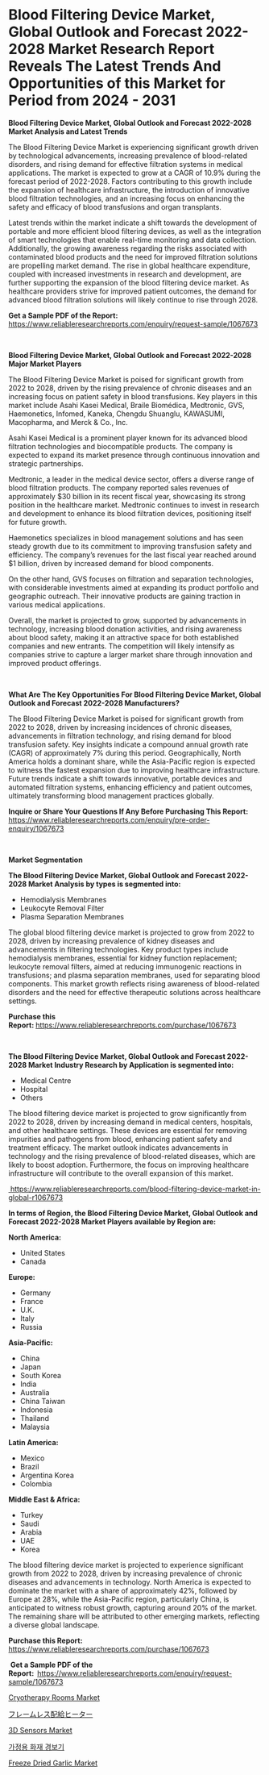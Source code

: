 <p><h1>Blood Filtering Device Market, Global Outlook and Forecast 2022-2028 Market Research Report Reveals The Latest Trends And Opportunities of this Market for Period from 2024 - 2031</h1></p><p><strong>Blood Filtering Device Market, Global Outlook and Forecast 2022-2028 Market Analysis and Latest Trends</strong></p>
<p><p>The Blood Filtering Device Market is experiencing significant growth driven by technological advancements, increasing prevalence of blood-related disorders, and rising demand for effective filtration systems in medical applications. The market is expected to grow at a CAGR of 10.9% during the forecast period of 2022-2028. Factors contributing to this growth include the expansion of healthcare infrastructure, the introduction of innovative blood filtration technologies, and an increasing focus on enhancing the safety and efficacy of blood transfusions and organ transplants.</p><p>Latest trends within the market indicate a shift towards the development of portable and more efficient blood filtering devices, as well as the integration of smart technologies that enable real-time monitoring and data collection. Additionally, the growing awareness regarding the risks associated with contaminated blood products and the need for improved filtration solutions are propelling market demand. The rise in global healthcare expenditure, coupled with increased investments in research and development, are further supporting the expansion of the blood filtering device market. As healthcare providers strive for improved patient outcomes, the demand for advanced blood filtration solutions will likely continue to rise through 2028.</p></p>
<p><strong>Get a Sample PDF of the Report:&nbsp;</strong> <a href="https://www.reliableresearchreports.com/enquiry/request-sample/1067673">https://www.reliableresearchreports.com/enquiry/request-sample/1067673</a></p>
<p>&nbsp;</p>
<p><strong>Blood Filtering Device Market, Global Outlook and Forecast 2022-2028 Major Market Players</strong></p>
<p><p>The Blood Filtering Device Market is poised for significant growth from 2022 to 2028, driven by the rising prevalence of chronic diseases and an increasing focus on patient safety in blood transfusions. Key players in this market include Asahi Kasei Medical, Braile Biomédica, Medtronic, GVS, Haemonetics, Infomed, Kaneka, Chengdu Shuanglu, KAWASUMI, Macopharma, and Merck & Co., Inc.</p><p>Asahi Kasei Medical is a prominent player known for its advanced blood filtration technologies and biocompatible products. The company is expected to expand its market presence through continuous innovation and strategic partnerships.</p><p>Medtronic, a leader in the medical device sector, offers a diverse range of blood filtration products. The company reported sales revenues of approximately $30 billion in its recent fiscal year, showcasing its strong position in the healthcare market. Medtronic continues to invest in research and development to enhance its blood filtration devices, positioning itself for future growth.</p><p>Haemonetics specializes in blood management solutions and has seen steady growth due to its commitment to improving transfusion safety and efficiency. The company’s revenues for the last fiscal year reached around $1 billion, driven by increased demand for blood components.</p><p>On the other hand, GVS focuses on filtration and separation technologies, with considerable investments aimed at expanding its product portfolio and geographic outreach. Their innovative products are gaining traction in various medical applications.</p><p>Overall, the market is projected to grow, supported by advancements in technology, increasing blood donation activities, and rising awareness about blood safety, making it an attractive space for both established companies and new entrants. The competition will likely intensify as companies strive to capture a larger market share through innovation and improved product offerings.</p></p>
<p>&nbsp;</p>
<p><strong>What Are The Key Opportunities For Blood Filtering Device Market, Global Outlook and Forecast 2022-2028 Manufacturers?</strong></p>
<p><p>The Blood Filtering Device Market is poised for significant growth from 2022 to 2028, driven by increasing incidences of chronic diseases, advancements in filtration technology, and rising demand for blood transfusion safety. Key insights indicate a compound annual growth rate (CAGR) of approximately 7% during this period. Geographically, North America holds a dominant share, while the Asia-Pacific region is expected to witness the fastest expansion due to improving healthcare infrastructure. Future trends indicate a shift towards innovative, portable devices and automated filtration systems, enhancing efficiency and patient outcomes, ultimately transforming blood management practices globally.</p></p>
<p><strong>Inquire or Share Your Questions If Any Before Purchasing This Report:</strong> <a href="https://www.reliableresearchreports.com/enquiry/pre-order-enquiry/1067673">https://www.reliableresearchreports.com/enquiry/pre-order-enquiry/1067673</a></p>
<p>&nbsp;</p>
<p><strong>Market Segmentation</strong></p>
<p><strong>The Blood Filtering Device Market, Global Outlook and Forecast 2022-2028 Market Analysis by types is segmented into:</strong></p>
<p><ul><li>Hemodialysis Membranes</li><li>Leukocyte Removal Filter</li><li>Plasma Separation Membranes</li></ul></p>
<p><p>The global blood filtering device market is projected to grow from 2022 to 2028, driven by increasing prevalence of kidney diseases and advancements in filtering technologies. Key product types include hemodialysis membranes, essential for kidney function replacement; leukocyte removal filters, aimed at reducing immunogenic reactions in transfusions; and plasma separation membranes, used for separating blood components. This market growth reflects rising awareness of blood-related disorders and the need for effective therapeutic solutions across healthcare settings.</p></p>
<p><strong>Purchase this Report:&nbsp;</strong><a href="https://www.reliableresearchreports.com/purchase/1067673">https://www.reliableresearchreports.com/purchase/1067673</a></p>
<p>&nbsp;</p>
<p><strong>The Blood Filtering Device Market, Global Outlook and Forecast 2022-2028 Market Industry Research by Application is segmented into:</strong></p>
<p><ul><li>Medical Centre</li><li>Hospital</li><li>Others</li></ul></p>
<p><p>The blood filtering device market is projected to grow significantly from 2022 to 2028, driven by increasing demand in medical centers, hospitals, and other healthcare settings. These devices are essential for removing impurities and pathogens from blood, enhancing patient safety and treatment efficacy. The market outlook indicates advancements in technology and the rising prevalence of blood-related diseases, which are likely to boost adoption. Furthermore, the focus on improving healthcare infrastructure will contribute to the overall expansion of this market.</p></p>
<p><a href="https://www.reliableresearchreports.com/blood-filtering-device-market-in-global-r1067673">&nbsp;https://www.reliableresearchreports.com/blood-filtering-device-market-in-global-r1067673</a></p>
<p><strong>In terms of Region, the Blood Filtering Device Market, Global Outlook and Forecast 2022-2028 Market Players available by Region are:</strong></p>
<p>
    <p> <strong> North America: </strong>
        <ul>
            <li>United States</li>
            <li>Canada</li>
        </ul>
        </p> 
    <p> <strong> Europe: </strong>
        <ul>
            <li>Germany</li>
            <li>France</li>
            <li>U.K.</li>
            <li>Italy</li>
            <li>Russia</li>
        </ul>
        </p> 
    <p> <strong> Asia-Pacific: </strong>
        <ul>
            <li>China</li>
            <li>Japan</li>
            <li>South Korea</li>
            <li>India</li>
            <li>Australia</li>
            <li>China Taiwan</li>
            <li>Indonesia</li>
            <li>Thailand</li>
            <li>Malaysia</li>
        </ul>
        </p> 
    <p> <strong> Latin America: </strong>
        <ul>
            <li>Mexico</li>
            <li>Brazil</li>
            <li>Argentina Korea</li>
            <li>Colombia</li>
        </ul>
        </p> 
    <p> <strong> Middle East & Africa: </strong>
        <ul>
            <li>Turkey</li>
            <li>Saudi</li>
            <li>Arabia</li>
            <li>UAE</li>
            <li>Korea</li>
        </ul>
    </p>
    </p>
<p><p>The blood filtering device market is projected to experience significant growth from 2022 to 2028, driven by increasing prevalence of chronic diseases and advancements in technology. North America is expected to dominate the market with a share of approximately 42%, followed by Europe at 28%, while the Asia-Pacific region, particularly China, is anticipated to witness robust growth, capturing around 20% of the market. The remaining share will be attributed to other emerging markets, reflecting a diverse global landscape.</p></p>
<p><strong>Purchase this Report: </strong><a href="https://www.reliableresearchreports.com/purchase/1067673">https://www.reliableresearchreports.com/purchase/1067673</a></p>
<p>&nbsp;<strong>Get a Sample PDF of the Report:&nbsp;&nbsp;</strong><a href="https://www.reliableresearchreports.com/enquiry/request-sample/1067673">https://www.reliableresearchreports.com/enquiry/request-sample/1067673</a></p>
<p><strong></strong></p>
<p><p><a href="https://www.linkedin.com/pulse/market-forecast-global-cryotherapy-rooms-trends-impact-spcfe?trackingId=Lv6ZcEouTnKiIZPwvcvQ1A%3D%3D">Cryotherapy Rooms Market</a></p><p><a href="https://medium.com/@dm15982023/%E3%82%B0%E3%83%AD%E3%83%BC%E3%83%90%E3%83%AB%E7%84%A1%E7%81%AB%E7%82%8E%E9%A3%9F%E7%B3%A7%E5%8A%A0%E7%86%B1%E5%99%A8%E5%B8%82%E5%A0%B4%E3%81%AE%E3%83%88%E3%83%AC%E3%83%B3%E3%83%89-2024%E5%B9%B4%E3%81%8B%E3%82%892031%E5%B9%B4%E3%81%AE%E6%88%90%E9%95%B7%E6%A9%9F%E4%BC%9A%E3%81%A8%E8%AA%B2%E9%A1%8C%E3%81%AB%E9%96%A2%E3%81%99%E3%82%8B%E3%82%A4%E3%83%B3%E3%82%B5%E3%82%A4%E3%83%88-da4ccdeff767">フレームレス配給ヒーター</a></p><p><a href="https://medium.com/@eloisadavis1985/3d-sensors-market-size-market-segmentation-market-trends-and-growth-analysis-forecast-till-2031-354d723cfb3b">3D Sensors Market</a></p><p><a href="https://medium.com/@joespinka88967/%EA%B5%AD%EB%82%B4-%EA%B2%BD%EB%B3%B4%EA%B8%B0-%EC%8B%9C%EC%9E%A5-%EA%B8%80%EB%A1%9C%EB%B2%8C-%EC%8B%9C%EC%9E%A5-%EB%8F%99%ED%96%A5-%EB%B0%8F-%EC%8B%9C%EC%9E%A5-%EC%A0%84%EB%A7%9D-2024-2031-761e59e5af9e">가정용 화재 경보기</a></p><p><a href="https://issuu.com/reportprime-2/docs/freeze-dried-garlic-market-size-203_68309df5d932ee">Freeze Dried Garlic Market</a></p></p>